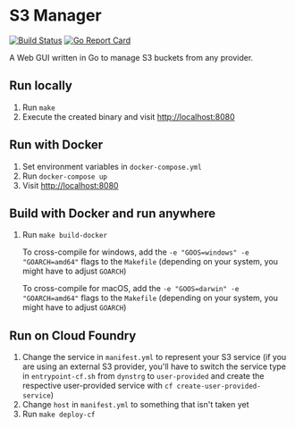 # S3 Manager

[![Build Status](https://travis-ci.org/mastertinner/s3manager.svg?branch=master)](https://travis-ci.org/mastertinner/s3manager)
[![Go Report Card](https://goreportcard.com/badge/github.com/mastertinner/s3manager)](https://goreportcard.com/report/github.com/mastertinner/s3manager)

A Web GUI written in Go to manage S3 buckets from any provider.

## Run locally

1. Run `make`
1. Execute the created binary and visit <http://localhost:8080>

## Run with Docker

1. Set environment variables in `docker-compose.yml`
1. Run `docker-compose up`
1. Visit <http://localhost:8080>

## Build with Docker and run anywhere

1. Run `make build-docker`

   To cross-compile for windows, add the `-e "GOOS=windows" -e "GOARCH=amd64"` flags to the `Makefile` (depending on your system, you might have to adjust `GOARCH`)

   To cross-compile for macOS, add the `-e "GOOS=darwin" -e "GOARCH=amd64"` flags to the `Makefile` (depending on your system, you might have to adjust `GOARCH`)

## Run on Cloud Foundry

1. Change the service in `manifest.yml` to represent your S3 service (if you are using an external S3 provider, you'll have to switch the service type in `entrypoint-cf.sh` from `dynstrg` to `user-provided` and create the respective user-provided service with `cf create-user-provided-service`)
1. Change `host` in `manifest.yml` to something that isn't taken yet
1. Run `make deploy-cf`
